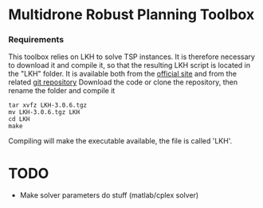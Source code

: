 # Multidrone Robust Planning Toolbox

### Requirements
This toolbox relies on LKH to solve TSP instances. It is therefore necessary to download it and compile it,
 so that the resulting LKH script is located in the "LKH" folder.
It is available both from the [official site](http://webhotel4.ruc.dk/~keld/research/LKH-3/) and from the related [git repository](https://github.com/cerebis/LKH3)
Download the code or clone the repository, then rename the folder and compile it

```shell
tar xvfz LKH-3.0.6.tgz
mv LKH-3.0.6.tgz LKH
cd LKH
make
```

Compiling will make the executable available, the file is called 'LKH'.

# TODO
- Make solver parameters do stuff (matlab/cplex solver)

